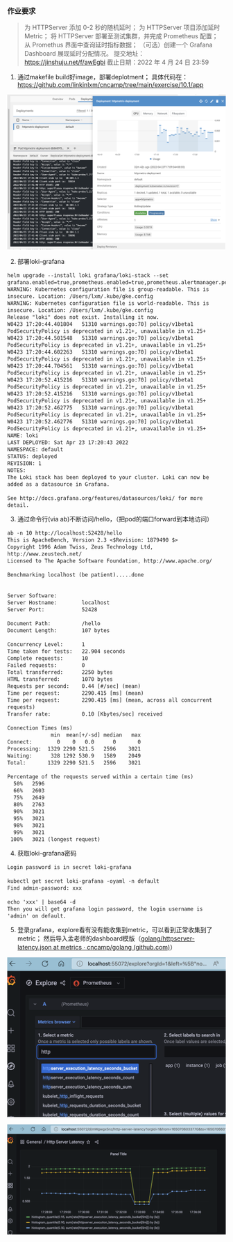 ### 作业要求
>为 HTTPServer 添加 0-2 秒的随机延时；
为 HTTPServer 项目添加延时 Metric；
将 HTTPServer 部署至测试集群，并完成 Prometheus 配置；
从 Promethus 界面中查询延时指标数据；
（可选）创建一个 Grafana Dashboard 展现延时分配情况。
提交地址： https://jinshuju.net/f/awEgbi
截止日期：2022 年 4 月 24 日 23:59



1. 通过makefile build好image，部署deplotment； 具体代码在：https://github.com/linkinlxm/cncamp/tree/main/exercise/10.1/app

<img src="image/image-20220423174207620.png" alt="image-20220423174207620" style="zoom:50%;" />

2. 部署loki-grafana

```
helm upgrade --install loki grafana/loki-stack --set grafana.enabled=true,prometheus.enabled=true,prometheus.alertmanager.persistentVolume.enabled=false,prometheus.server.persistentVolume.enabled=false
WARNING: Kubernetes configuration file is group-readable. This is insecure. Location: /Users/lxm/.kube/gke.config
WARNING: Kubernetes configuration file is world-readable. This is insecure. Location: /Users/lxm/.kube/gke.config
Release "loki" does not exist. Installing it now.
W0423 17:20:44.401804   51310 warnings.go:70] policy/v1beta1 PodSecurityPolicy is deprecated in v1.21+, unavailable in v1.25+
W0423 17:20:44.501548   51310 warnings.go:70] policy/v1beta1 PodSecurityPolicy is deprecated in v1.21+, unavailable in v1.25+
W0423 17:20:44.602263   51310 warnings.go:70] policy/v1beta1 PodSecurityPolicy is deprecated in v1.21+, unavailable in v1.25+
W0423 17:20:44.704561   51310 warnings.go:70] policy/v1beta1 PodSecurityPolicy is deprecated in v1.21+, unavailable in v1.25+
W0423 17:20:52.415216   51310 warnings.go:70] policy/v1beta1 PodSecurityPolicy is deprecated in v1.21+, unavailable in v1.25+
W0423 17:20:52.415216   51310 warnings.go:70] policy/v1beta1 PodSecurityPolicy is deprecated in v1.21+, unavailable in v1.25+
W0423 17:20:52.462775   51310 warnings.go:70] policy/v1beta1 PodSecurityPolicy is deprecated in v1.21+, unavailable in v1.25+
W0423 17:20:52.462776   51310 warnings.go:70] policy/v1beta1 PodSecurityPolicy is deprecated in v1.21+, unavailable in v1.25+
NAME: loki
LAST DEPLOYED: Sat Apr 23 17:20:43 2022
NAMESPACE: default
STATUS: deployed
REVISION: 1
NOTES:
The Loki stack has been deployed to your cluster. Loki can now be added as a datasource in Grafana.

See http://docs.grafana.org/features/datasources/loki/ for more detail.
```

3. 通过命令行(via ab)不断访问/hello，（把pod的端口forward到本地访问）
```
ab -n 10 http://localhost:52428/hello
This is ApacheBench, Version 2.3 <$Revision: 1879490 $>
Copyright 1996 Adam Twiss, Zeus Technology Ltd, http://www.zeustech.net/
Licensed to The Apache Software Foundation, http://www.apache.org/

Benchmarking localhost (be patient).....done


Server Software:
Server Hostname:        localhost
Server Port:            52428

Document Path:          /hello
Document Length:        107 bytes

Concurrency Level:      1
Time taken for tests:   22.904 seconds
Complete requests:      10
Failed requests:        0
Total transferred:      2250 bytes
HTML transferred:       1070 bytes
Requests per second:    0.44 [#/sec] (mean)
Time per request:       2290.415 [ms] (mean)
Time per request:       2290.415 [ms] (mean, across all concurrent requests)
Transfer rate:          0.10 [Kbytes/sec] received

Connection Times (ms)
              min  mean[+/-sd] median   max
Connect:        0    0   0.0      0       0
Processing:  1329 2290 521.5   2596    3021
Waiting:      328 1292 530.9   1589    2049
Total:       1329 2290 521.5   2596    3021

Percentage of the requests served within a certain time (ms)
  50%   2596
  66%   2603
  75%   2649
  80%   2763
  90%   3021
  95%   3021
  98%   3021
  99%   3021
 100%   3021 (longest request)

```

4. 获取loki-grafana密码

```
Login password is in secret loki-grafana

kubectl get secret loki-grafana -oyaml -n default
Find admin-password: xxx

echo 'xxx' | base64 -d
Then you will get grafana login password, the login username is 'admin' on default.

```

5. 登录grafana，explore看有没有能收集到metric，可以看到正常收集到了metric； 然后导入孟老师的dashboard模版（[golang/httpserver-latency.json at metrics · cncamp/golang (github.com)](https://github.com/cncamp/golang/blob/metrics/httpserver/grafana-dashboard/httpserver-latency.json)）

![image-20220423173333763](image/image-20220423173333763.png)



![image-20220423173720149](image/image-20220423173720149.png)
